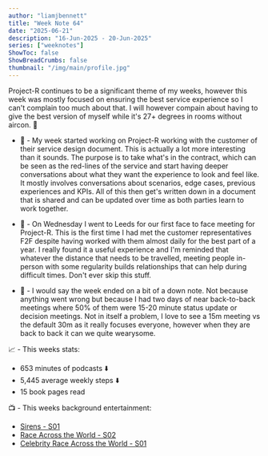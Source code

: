 ```yaml
---
author: "liamjbennett"
title: "Week Note 64"
date: "2025-06-21"
description: "16-Jun-2025 - 20-Jun-2025"
series: ["weeknotes"]
ShowToc: false
ShowBreadCrumbs: false
thumbnail: "/img/main/profile.jpg"
---
```


Project-R continues to be a significant theme of my weeks, however this week was mostly focused on ensuring the best service experience so I can't complain too much about that. I will however compain about having to give the best version of myself while it's 27+ degrees in rooms without aircon. 🥵
<p/>

* 📄 - My week started working on Project-R working with the customer of their service design document. This is actually a lot more interesting than it sounds. The purpose is to take what's in the contract, which can be seen as the red-lines of the service and start having deeper conversations about what they want the experience to look and feel like. It mostly involves conversations about scenarios, edge cases, previous experiences and KPIs. All of this then get's written down in a document that is shared and can be updated over time as both parties learn to work together.
<p/>

* 🧩 - On Wednesday I went to Leeds for our first face to face meeting for Project-R. This is the first time I had met the customer representatives F2F despite having worked with them almost daily for the best part of a year. I really found it a useful experience and I'm reminded that whatever the distance that needs to be travelled, meeting people in-person with some regularity builds relationships that can help during difficult times. Don't ever skip this stuff.
<p/>

* 🤹 - I would say the week ended on a bit of a down note. Not because anything went wrong but because I had two days of near back-to-back meetings where 50% of them were 15-20 minute status update or decision meetings. Not in itself a problem, I love to see a 15m meeting vs the default 30m as it really focuses everyone, however when they are back to back it can we quite wearysome. 
<p/>

📈 - This weeks stats:
* 653 minutes of podcasts ⬇️
* 5,445 average weekly steps ⬇️
* 15 book pages read 
<p/>

📺 - This weeks background entertainment:
* [Sirens - S01](https://www.imdb.com/title/tt31429675/)
* [Race Across the World - S02](https://www.imdb.com/title/tt9909248/)
* [Celebrity Race Across the World - S01](https://www.imdb.com/title/tt11098386/)